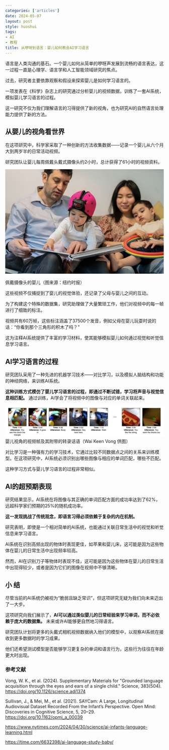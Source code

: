 ```yaml
---
categories: ['articles']
date: 2024-05-07
layout: post
style: huoshui
tags:
- AI
- 教程
title: 从咿呀到语言：婴儿如何教会AI学习语言
---
```


语言是人类沟通的基石。一个婴儿如何从简单的咿呀声发展到流畅的语言表达，这一过程一直是心理学、语言学和人工智能领域研究的焦点。

过去，研究者主要依靠观察和假设来探索婴儿是如何学习语言的。

一项发表在《科学》杂志上的研究通过分析婴儿的视频数据，训练了一套AI系统，模拟婴儿学习语言的过程。

这一研究不仅为我们理解语言的习得提供了新的视角，也为研究AI的自然语言处理能力提供了新的方法。

## 从婴儿的视角看世界

在这项研究中，科学家采取了一种创新的方法收集数据——记录一个婴儿从六个月大到两岁半的日常活动视频。

研究团队让婴儿每周佩戴头戴式摄像头约2小时，总计获得了61小时的视频资料。

![](/assets/images/d2e384ce75ac43f18f4d9640f46fa465.png)

佩戴摄像头的婴儿（图来源：纽约时报）

这些视频不仅捕捉到了婴儿的视觉体验，还记录了父母与婴儿之间的互动。

为了构建这个特殊的数据集，研究助理做了大量繁琐工作，他们对视频中的每一帧进行了细致的标注。  

视频共有60万帧，这些标注涵盖了37500个发音，例如父母在婴儿玩耍时说的话：“你看到那个三角形的积木了吗？”

这为注释AI系统提供了丰富的学习材料，使其能够模拟婴儿如何通过视觉和听觉信息学习语言。  

## AI学习语言的过程

研究团队采用了一种先进的机器学习技术——对比学习，以及模拟人脑结构和功能的神经网络，来训练AI系统。

**这种训练方式模仿了婴儿学习语言的过程，即通过不断试错，学习将声音与视觉信息相匹配。** 通过训练，AI学会了将视频中的图像与对应的单词关联起来。

![](/assets/images/fe4a1272d71a4f01902897a8e43cc644.png)婴儿视角的视频帧及其附带的转录话语（Wai
Keen Vong 供图）

对比学习是一种强有力的学习技术，它通过比较不同数据点之间的关系来训练模型。在这项研究中，AI系统必须识别出哪些图像与相应的单词匹配，哪些不匹配。

这种学习方式与婴儿学习语言的过程非常相似。

## AI的超预期表现

研究结果显示，AI系统在将图像与其正确的单词匹配方面的成功率达到了62%，远超科学家们预期的25%的随机成功率。

**这一发现挑战了传统观念，即语言习得必须依赖于复杂的内在机制。**

研究表明，即使是一个相对简单的AI系统，也能通过关联日常生活中的视觉和听觉信息来学习语言。

AI系统在识别高频出现的物体时表现更佳，如苹果和婴儿床，这可能是因为这些物体在婴儿的日常生活中出现频率较高。

然而，AI在识别刀子等物体时表现不佳，这可能是因为这些物体在婴儿的日常生活中出现得较少，或者是因为它们的图像在视频中不够清晰。

## 小 结

尽管当前的AI系统仍被视为“脆弱且缺乏常识”，但这项研究无疑为我们向未来迈出了一大步。

这项研究向我们展示了，**AI可以通过类似婴儿的日常经验来学习单词，而不必依赖于庞大的数据集。** 未来或许AI能够更自然地习得语言。

研究团队计划将更多的头戴式相机视频数据纳入他们的模型中，以观察AI系统在接收到更多数据时的学习成果。

他们还希望测试模型是否能够学习更复杂的单词和语言行为，这些行为往往在年龄更大时出现。

### 参考文献

Vong, W. K., et al. (2024). Supplementary Materials for "Grounded language
acquisition through the eyes and ears of a single child." Science, 383(504).
https://doi.org/10.1126/science.adi1374

Sullivan, J., & Mei, M., et al. (2021). SAYCam: A Large, Longitudinal
Audiovisual Dataset Recorded From the Infant’s Perspective. Open Mind:
Discoveries in Cognitive Science, 5, 20–29.
https://doi.org/10.1162/opmi_a_00039

https://www.nytimes.com/2024/04/30/science/ai-infants-language-learning.html

https://time.com/6632398/ai-language-study-baby/